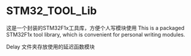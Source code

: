 # STM32_TOOL_Lib
这是一个封装的STM32F1x工具库，方便个人写模块使用
This is a packaged STM32F1x tool library, which is convenient for personal writing modules.

Delay 文件夹存放使用的延迟函数模块

